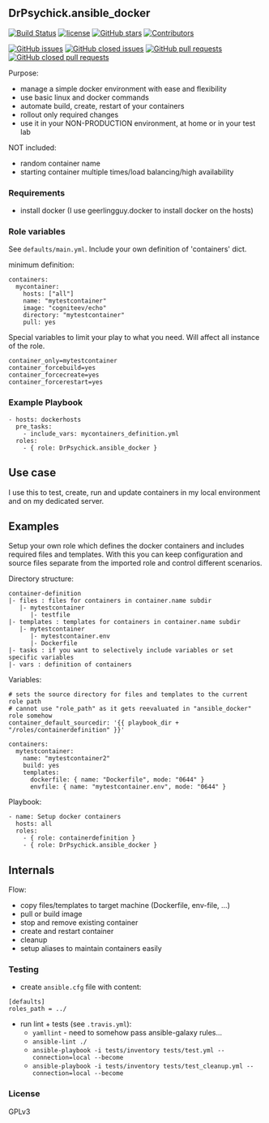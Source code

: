 ## DrPsychick.ansible_docker

[![Build Status](https://travis-ci.org/DrPsychick/ansible-docker.svg?branch=master)](https://travis-ci.org/DrPsychick/ansible-docker) 
[![license](https://img.shields.io/github/license/drpsychick/ansible-docker.svg)](https://github.com/drpsychick/ansible-docker/blob/master/LICENSE) 
[![GitHub stars](https://img.shields.io/github/stars/drpsychick/ansible-docker.svg)](https://github.com/drpsychick/ansible-docker) 
[![Contributors](https://img.shields.io/github/contributors/drpsychick/ansible-docker.svg)](https://github.com/drpsychick/ansible-docker/graphs/contributors)

[![GitHub issues](https://img.shields.io/github/issues/drpsychick/ansible-docker.svg)](https://github.com/drpsychick/ansible-docker/issues) 
[![GitHub closed issues](https://img.shields.io/github/issues-closed/drpsychick/ansible-docker.svg)](https://github.com/drpsychick/ansible-docker/issues?q=is%3Aissue+is%3Aclosed) 
[![GitHub pull requests](https://img.shields.io/github/issues-pr/drpsychick/ansible-docker.svg)](https://github.com/drpsychick/ansible-docker/pulls) 
[![GitHub closed pull requests](https://img.shields.io/github/issues-pr-closed/drpsychick/ansible-docker.svg)](https://github.com/drpsychick/ansible-docker/pulls?q=is%3Apr+is%3Aclosed)
<!--- 
[![GitHub last commit (branch)](https://img.shields.io/github/last-commit/drpsychick/ansible-docker/master.svg)](https://github.com/drpsychick/ansible-docker) 
--->


Purpose:
* manage a simple docker environment with ease and flexibility
* use basic linux and docker commands
* automate build, create, restart of your containers
* rollout only required changes
* use it in your NON-PRODUCTION environment, at home or in your test lab

NOT included:
* random container name
* starting container multiple times/load balancing/high availability

### Requirements
* install docker (I use geerlingguy.docker to install docker on the hosts)

### Role variables
See `defaults/main.yml`. Include your own definition of 'containers' dict.

minimum definition:
```
containers:
  mycontainer:
    hosts: ["all"]
    name: "mytestcontainer"
    image: "cogniteev/echo"
    directory: "mytestcontainer"
    pull: yes
```

Special variables to limit your play to what you need. Will affect all instance of the role.
```
container_only=mytestcontainer
container_forcebuild=yes
container_forcecreate=yes
container_forcerestart=yes
```

### Example Playbook

    - hosts: dockerhosts
      pre_tasks:
        - include_vars: mycontainers_definition.yml
      roles:
        - { role: DrPsychick.ansible_docker }

## Use case
I use this to test, create, run and update containers in my local environment and on my dedicated server.

## Examples
Setup your own role which defines the docker containers and includes required files and templates. With this you can keep configuration and source files separate from the imported role and control different scenarios.

Directory structure:
```
container-definition
|- files : files for containers in container.name subdir
   |- mytestcontainer
      |- testfile
|- templates : templates for containers in container.name subdir
   |- mytestcontainer
      |- mytestcontainer.env
      |- Dockerfile
|- tasks : if you want to selectively include variables or set specific variables
|- vars : definition of containers
```

Variables:
```
# sets the source directory for files and templates to the current role path
# cannot use "role_path" as it gets reevaluated in "ansible_docker" role somehow
container_default_sourcedir: '{{ playbook_dir + "/roles/containerdefinition" }}'

containers: 
  mytestcontainer:
    name: "mytestcontainer2"
    build: yes
    templates:
      dockerfile: { name: "Dockerfile", mode: "0644" }
      envfile: { name: "mytestcontainer.env", mode: "0644" }

```

Playbook:
```
- name: Setup docker containers
  hosts: all
  roles:
    - { role: containerdefinition }
    - { role: DrPsychick.ansible_docker }
```

## Internals 

Flow:
* copy files/templates to target machine (Dockerfile, env-file, ...)
* pull or build image
* stop and remove existing container
* create and restart container
* cleanup
* setup aliases to maintain containers easily

### Testing
* create `ansible.cfg` file with content:
```
[defaults]
roles_path = ../
```
* run lint + tests (see `.travis.yml`):
  * `yamllint` - need to somehow pass ansible-galaxy rules...
  * `ansible-lint ./`
  * `ansible-playbook -i tests/inventory tests/test.yml --connection=local --become`
  * `ansible-playbook -i tests/inventory tests/test_cleanup.yml --connection=local --become`

### License

GPLv3
